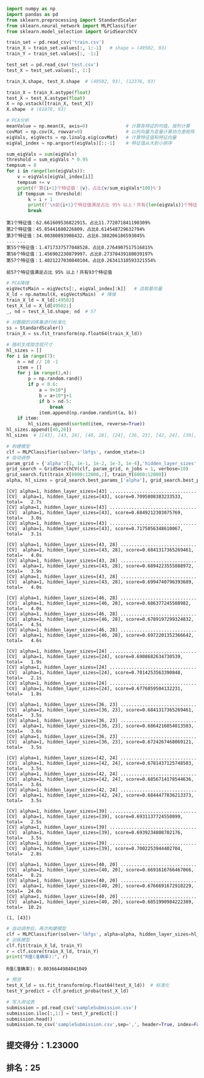 

```python
import numpy as np
import pandas as pd
from sklearn.preprocessing import StandardScaler
from sklearn.neural_network import MLPClassifier
from sklearn.model_selection import GridSearchCV
```


```python
train_set = pd.read_csv('train.csv')
train_X = train_set.values[:, 1:-1]   # shape = (49502, 93)
train_Y = train_set.values[:, -1:]

test_set = pd.read_csv('test.csv')
test_X = test_set.values[:, 1:]

train_X.shape, test_X.shape  # (49502, 93), (12376, 93)
```


```python
train_X = train_X.astype(float)
test_X = test_X.astype(float)
X = np.vstack([train_X, test_X])
X.shape  # (61878, 93)
```






```python
# PCA分析
meanValue = np.mean(X, axis=0)              # 计算各特征的均值，按列计算
covMat = np.cov(X, rowvar=0)                # 以列向量为变量计算协方差矩阵
eigVals, eigVects = np.linalg.eig(covMat)   # 计算特征值和特征向量
eigVal_index = np.argsort(eigVals)[::-1]    # 特征值从大到小排序

sum_eigVals = sum(eigVals)
threshold = sum_eigVals * 0.95
tempsum = 0
for i in range(len(eigVals)):
    v = eigVals[eigVal_index[i]]
    tempsum += v
    print(f'第{i+1}个特征值：{v}，占比{v/sum_eigVals*100}%')
    if tempsum >= threshold:
        k = i + 1
        print(f'\n前{i+1}个特征值满足占比 95% 以上！共有{len(eigVals)}个特征值')
        break
```

    第1个特征值：62.661609536822915，占比11.772071841190309%
    第2个特征值：45.85441680226809，占比8.614548729632794%
    第3个特征值：34.00380893908432，占比6.388206186593045%
    ... ...
    第55个特征值：1.4717337577048528，占比0.2764907517516815%
    第56个特征值：1.456902230879997，占比0.27370439180039197%
    第57个特征值：1.4021227030840104，占比0.26341310593321554%

    前57个特征值满足占比 95% 以上！共有93个特征值



```python
# PCA降维
eigVectsMain = eigVects[:, eigVal_index[:k]]   # 选取基向量
X_ld = np.matmul(X, eigVectsMain)  # 降维
train_X_ld = X_ld[:49502]
test_X_ld = X_ld[49502:]
_, nd = test_X_ld.shape; nd  # 57
```




```python
# 对数据的训练集进行标准化
ss = StandardScaler()
train_X = ss.fit_transform(np.float64(train_X_ld))
```


```python
# 随机生成隐含层尺寸
hl_sizes = []
for i in range(7):
    n = nd // 10 -1
    item = []
    for j in range(1,n):
        p = np.random.rand()
        if p < 0.6:
            a = 9+10*j
            b = a+10*j+1
            if b > nd-5:
                break
            item.append(np.random.randint(a, b))
    if item:
        hl_sizes.append(sorted(item, reverse=True))
hl_sizes.append([40,20])
hl_sizes  # [[43], [43, 28], [46, 28], [24], [36, 23], [42, 24], [39], [40, 20]]
```


```python
# 构建模型
clf = MLPClassifier(solver='lbfgs', random_state=1)
# 自动调参
param_grid = {'alpha':[1, 1e-1, 1e-2, 1e-3, 1e-4],'hidden_layer_sizes':hl_sizes}
grid_search = GridSearchCV(clf, param_grid, n_jobs = 1, verbose=10)
grid_search.fit(train_X[8000:12000,:], train_Y[8000:12000])
alpha, hl_sizes = grid_search.best_params_['alpha'], grid_search.best_params_['hidden_layer_sizes'];alpha,hl_sizes
```

    [CV] alpha=1, hidden_layer_sizes=[43] ................................
    [CV]  alpha=1, hidden_layer_sizes=[43], score=0.7095808383233533, total=   2.7s
    [CV] alpha=1, hidden_layer_sizes=[43] ................................
    [CV]  alpha=1, hidden_layer_sizes=[43], score=0.6849212303075769, total=   3.0s
    [CV] alpha=1, hidden_layer_sizes=[43] ................................
    [CV]  alpha=1, hidden_layer_sizes=[43], score=0.7175056348610067, total=   3.1s

    [CV] alpha=1, hidden_layer_sizes=[43, 28] ............................
    [CV]  alpha=1, hidden_layer_sizes=[43, 28], score=0.6841317365269461, total=   4.0s
    [CV] alpha=1, hidden_layer_sizes=[43, 28] ............................
    [CV]  alpha=1, hidden_layer_sizes=[43, 28], score=0.6894223555888972, total=   3.9s
    [CV] alpha=1, hidden_layer_sizes=[43, 28] ............................
    [CV]  alpha=1, hidden_layer_sizes=[43, 28], score=0.6994740796393689, total=   4.0s

    [CV] alpha=1, hidden_layer_sizes=[46, 28] ............................
    [CV]  alpha=1, hidden_layer_sizes=[46, 28], score=0.686377245508982, total=   4.0s
    [CV] alpha=1, hidden_layer_sizes=[46, 28] ............................
    [CV]  alpha=1, hidden_layer_sizes=[46, 28], score=0.6789197299324832, total=   4.5s
    [CV] alpha=1, hidden_layer_sizes=[46, 28] ............................
    [CV]  alpha=1, hidden_layer_sizes=[46, 28], score=0.6972201352366642, total=   4.6s

    [CV] alpha=1, hidden_layer_sizes=[24] ................................
    [CV]  alpha=1, hidden_layer_sizes=[24], score=0.6908682634730539, total=   1.9s
    [CV] alpha=1, hidden_layer_sizes=[24] ................................
    [CV]  alpha=1, hidden_layer_sizes=[24], score=0.7014253563390848, total=   2.1s
    [CV] alpha=1, hidden_layer_sizes=[24] ................................
    [CV]  alpha=1, hidden_layer_sizes=[24], score=0.6776859504132231, total=   1.8s

    [CV] alpha=1, hidden_layer_sizes=[36, 23] ............................
    [CV]  alpha=1, hidden_layer_sizes=[36, 23], score=0.6841317365269461, total=   3.5s
    [CV] alpha=1, hidden_layer_sizes=[36, 23] ............................
    [CV]  alpha=1, hidden_layer_sizes=[36, 23], score=0.6864216054013503, total=   3.6s
    [CV] alpha=1, hidden_layer_sizes=[36, 23] ............................
    [CV]  alpha=1, hidden_layer_sizes=[36, 23], score=0.6724267468069121, total=   3.5s

    [CV] alpha=1, hidden_layer_sizes=[42, 24] ............................
    [CV]  alpha=1, hidden_layer_sizes=[42, 24], score=0.6781437125748503, total=   3.5s
    [CV] alpha=1, hidden_layer_sizes=[42, 24] ............................
    [CV]  alpha=1, hidden_layer_sizes=[42, 24], score=0.6856714178544636, total=   3.6s
    [CV] alpha=1, hidden_layer_sizes=[42, 24] ............................
    [CV]  alpha=1, hidden_layer_sizes=[42, 24], score=0.6844477836213373, total=   3.5s

    [CV] alpha=1, hidden_layer_sizes=[39] ................................
    [CV]  alpha=1, hidden_layer_sizes=[39], score=0.6931137724550899, total=   2.5s
    [CV] alpha=1, hidden_layer_sizes=[39] ................................
    [CV]  alpha=1, hidden_layer_sizes=[39], score=0.6939234808702176, total=   3.5s
    [CV] alpha=1, hidden_layer_sizes=[39] ................................
    [CV]  alpha=1, hidden_layer_sizes=[39], score=0.7002253944402704, total=   2.8s

    [CV] alpha=1, hidden_layer_sizes=[40, 20] ............................
    [CV]  alpha=1, hidden_layer_sizes=[40, 20], score=0.6691616766467066, total=   8.2s
    [CV] alpha=1, hidden_layer_sizes=[40, 20] ............................
    [CV]  alpha=1, hidden_layer_sizes=[40, 20], score=0.6766691672918229, total=  24.0s
    [CV] alpha=1, hidden_layer_sizes=[40, 20] ............................
    [CV]  alpha=1, hidden_layer_sizes=[40, 20], score=0.6851990984222389, total=  10.2s

    (1, [43])




```python
# 自动调参后，再次构建模型
clf = MLPClassifier(solver='lbfgs', alpha=alpha, hidden_layer_sizes=hl_sizes, random_state=1)
# 训练模型
clf.fit(train_X_ld, train_Y)
r = clf.score(train_X_ld, train_Y)
print("R值(准确率):", r)
```
    R值(准确率): 0.8036644984041049



```python
# 预测
test_X_ld = ss.fit_transform(np.float64(test_X_ld))  # 标准化
test_Y_predict = clf.predict_proba(test_X_ld)
```


```python
# 写入测试表
submission = pd.read_csv('sampleSubmission.csv')
submission.iloc[:,1:] = test_Y_predict[:]
submission.head()
submission.to_csv('sampleSubmission.csv',sep=',', header=True, index=False)
```

## 提交得分：1.23000
## 排名：25
